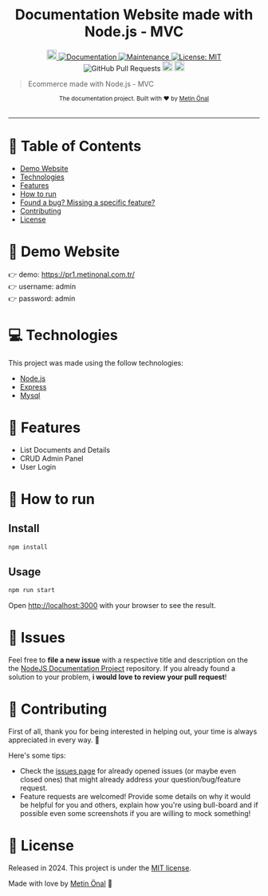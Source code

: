 <h1 align="center">Documentation Website made with Node.js - MVC</h1>

<p align="center">	
   <a href="https://www.linkedin.com/in/metinonal3440/" target="_blank">
      <img alt="Rafael Goulart" style="width: auto; height: 20px" src="https://metinonal.s3.us-east-005.backblazeb2.com/metinonal.com.tr/nodejs-documentation-project/linkedin.svg" />
   </a>
  <a href="https://github.com/metinonal/nodejs-documentation-project#readme">
    <img alt="Documentation" src="https://metinonal.s3.us-east-005.backblazeb2.com/metinonal.com.tr/nodejs-documentation-project/documentation.svg" target="_blank" />
  </a>
  <a href="https://github.com/metinonal/nodejs-documentation-project/graphs/commit-activity">
    <img alt="Maintenance" src="https://metinonal.s3.us-east-005.backblazeb2.com/metinonal.com.tr/nodejs-documentation-project/maintained.svg" target="_blank" />
  </a>
  <a href="https://github.com/metinonal/nodejs-documentation-project/blob/main/LICENSE">
    <img alt="License: MIT" src="https://metinonal.s3.us-east-005.backblazeb2.com/metinonal.com.tr/nodejs-documentation-project/license.svg" target="_blank" />
  </a>
  <img alt="GitHub Pull Requests" src="https://metinonal.s3.us-east-005.backblazeb2.com/metinonal.com.tr/nodejs-documentation-project/pull-request.svg" />
  <img alt="GitHub Contributors" style="width: auto; height: 20px" src="https://metinonal.s3.us-east-005.backblazeb2.com/metinonal.com.tr/nodejs-documentation-project/contributors.svg" />
  <img alt="" style="width: auto; height: 20px" src="https://metinonal.s3.us-east-005.backblazeb2.com/metinonal.com.tr/nodejs-documentation-project/repo-size.svg" />
</p>

> Ecommerce made with Node.js - MVC


<div align="center">
  <sub>The documentation project. Built with ❤︎ by
    <a href="https://github.com/metinonal">Metin Önal</a>
  </sub>
</div>

<br />
<!-- <div align="center">
  <img src="https://github.com/RafaelGoulartB/Ecommerce-Quantum/blob/master/Ecommerce.jpg" width="720">
</div> -->

---

# :pushpin: Table of Contents

* [Demo Website](#eyes-demo-website)
* [Technologies](#computer-technologies)
* [Features](#rocket-features)
* [How to run](#construction_worker-how-to-run)
* [Found a bug? Missing a specific feature?](#bug-issues)
* [Contributing](#tada-contributing)
* [License](#closed_book-license)

# :eyes: Demo Website
👉  demo: https://pr1.metinonal.com.tr/ <br />
👉  username: admin <br />
👉  password: admin

# :computer: Technologies
This project was made using the follow technologies:
<ul>
  <li><a href="https://nodejs.org/en/">Node.js</a></li>
  <li><a href="https://expressjs.com/">Express</a></li>
  <li><a href="https://github.com/mysqljs/mysql">Mysql</a></li>
</ul>   

# :rocket: Features

- List Documents and Details
- CRUD Admin Panel
- User Login
  
# :construction_worker: How to run
## Install

```sh
npm install
```
## Usage

```sh
npm run start
```

Open [http://localhost:3000](http://localhost:3000) with your browser to see the result.

# :bug: Issues

Feel free to **file a new issue** with a respective title and description on the the [NodeJS Documentation Project](https://github.com/metinonal/nodejs-documentation-project/issues) repository. If you already found a solution to your problem, **i would love to review your pull request**!

# :tada: Contributing
First of all, thank you for being interested in helping out, your time is always appreciated in every way. :100:

Here's some tips:

* Check the [issues page](https://github.com/metinonal/nodejs-documentation-project/issues) for already opened issues (or maybe even closed ones) that might already address your question/bug/feature request.
* Feature requests are welcomed! Provide some details on why it would be helpful for you and others, explain how you're using bull-board and if possible even some screenshots if you are willing to mock something!


# :closed_book: License

Released in 2024.
This project is under the [MIT license](./LICENSE).

Made with love by [Metin Önal](https://github.com/metinonal) 🚀